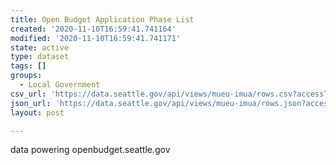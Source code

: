 ```yaml
---
title: Open Budget Application Phase List
created: '2020-11-10T16:59:41.741164'
modified: '2020-11-10T16:59:41.741171'
state: active
type: dataset
tags: []
groups:
  - Local Government
csv_url: 'https://data.seattle.gov/api/views/mueu-imua/rows.csv?accessType=DOWNLOAD'
json_url: 'https://data.seattle.gov/api/views/mueu-imua/rows.json?accessType=DOWNLOAD'
layout: post

---
```

data powering openbudget.seattle.gov
